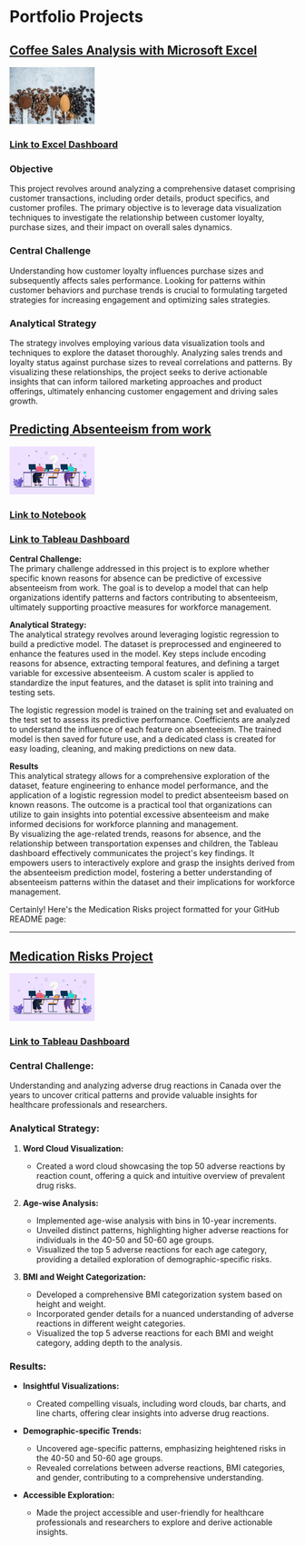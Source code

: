 # Portfolio Projects

## [Coffee Sales Analysis with Microsoft Excel](./CoffeeSales.md)
[<img src="./assets/images/coffee.jpg" width="150" />](./CoffeeSales.md)
  
### [Link to Excel Dashboard](https://1drv.ms/x/s!At-IyApyKjDLbOI1SX85VkTJqE8?e=8i18eX)

### Objective
This project revolves around analyzing a comprehensive dataset comprising customer transactions, including order details, product specifics, and customer profiles. The primary objective is to leverage data visualization techniques to investigate the relationship between customer loyalty, purchase sizes, and their impact on overall sales dynamics.

### Central Challenge
Understanding how customer loyalty influences purchase sizes and subsequently affects sales performance. Looking for patterns within customer behaviors and purchase trends is crucial to formulating targeted strategies for increasing engagement and optimizing sales strategies.

### Analytical Strategy
The strategy involves employing various data visualization tools and techniques to explore the dataset thoroughly. Analyzing sales trends and loyalty status against purchase sizes to reveal correlations and patterns. By visualizing these relationships, the project seeks to derive actionable insights that can inform tailored marketing approaches and product offerings, ultimately enhancing customer engagement and driving sales growth.


## [Predicting Absenteeism from work](./absenteeism.md)
[<img src="./assets/images/Employee-Absenteeism.jpg" width="150" />](./absenteeism.md)

### [Link to Notebook](./Absenteeism_Final.ipynb)
### [Link to Tableau Dashboard](https://public.tableau.com/app/profile/divyansh.jain6314/viz/AbsenteeismDashboard_16996027924110/AbsenteeismDashboard)


**Central Challenge:**  
The primary challenge addressed in this project is to explore whether specific known reasons for absence can be predictive of excessive absenteeism from work. The goal is to develop a model that can help organizations identify patterns and factors contributing to absenteeism, ultimately supporting proactive measures for workforce management.

**Analytical Strategy:**  
The analytical strategy revolves around leveraging logistic regression to build a predictive model. The dataset is preprocessed and engineered to enhance the features used in the model. Key steps include encoding reasons for absence, extracting temporal features, and defining a target variable for excessive absenteeism. A custom scaler is applied to standardize the input features, and the dataset is split into training and testing sets.

The logistic regression model is trained on the training set and evaluated on the test set to assess its predictive performance. Coefficients are analyzed to understand the influence of each feature on absenteeism. The trained model is then saved for future use, and a dedicated class is created for easy loading, cleaning, and making predictions on new data.

**Results**   
This analytical strategy allows for a comprehensive exploration of the dataset, feature engineering to enhance model performance, and the application of a logistic regression model to predict absenteeism based on known reasons. The outcome is a practical tool that organizations can utilize to gain insights into potential excessive absenteeism and make informed decisions for workforce planning and management.    
By visualizing the age-related trends, reasons for absence, and the relationship between transportation expenses and children, the Tableau dashboard effectively communicates the project's key findings. It empowers users to interactively explore and grasp the insights derived from the absenteeism prediction model, fostering a better understanding of absenteeism patterns within the dataset and their implications for workforce management.


Certainly! Here's the Medication Risks project formatted for your GitHub README page:

---

## [Medication Risks Project](./MedicationAdverseEffects.md)
[<img src="./assets/images/Employee-Absenteeism.jpg" width="150" />](./MedicationAdverseEffects.md)
### [Link to Tableau Dashboard](https://public.tableau.com/app/profile/divyansh.jain6314/viz/AstoryaboutadverseeffectsofdrugsinCanada/AdverseEffectsofDrugsStory?publish=yes)

### Central Challenge:
Understanding and analyzing adverse drug reactions in Canada over the years to uncover critical patterns and provide valuable insights for healthcare professionals and researchers.

### Analytical Strategy:
1. **Word Cloud Visualization:**
   - Created a word cloud showcasing the top 50 adverse reactions by reaction count, offering a quick and intuitive overview of prevalent drug risks.

2. **Age-wise Analysis:**
   - Implemented age-wise analysis with bins in 10-year increments.
   - Unveiled distinct patterns, highlighting higher adverse reactions for individuals in the 40-50 and 50-60 age groups.
   - Visualized the top 5 adverse reactions for each age category, providing a detailed exploration of demographic-specific risks.

3. **BMI and Weight Categorization:**
   - Developed a comprehensive BMI categorization system based on height and weight.
   - Incorporated gender details for a nuanced understanding of adverse reactions in different weight categories.
   - Visualized the top 5 adverse reactions for each BMI and weight category, adding depth to the analysis.

### Results:
- **Insightful Visualizations:**
  - Created compelling visuals, including word clouds, bar charts, and line charts, offering clear insights into adverse drug reactions.
  
- **Demographic-specific Trends:**
  - Uncovered age-specific patterns, emphasizing heightened risks in the 40-50 and 50-60 age groups.
  - Revealed correlations between adverse reactions, BMI categories, and gender, contributing to a comprehensive understanding.

- **Accessible Exploration:**
  - Made the project accessible and user-friendly for healthcare professionals and researchers to explore and derive actionable insights.
